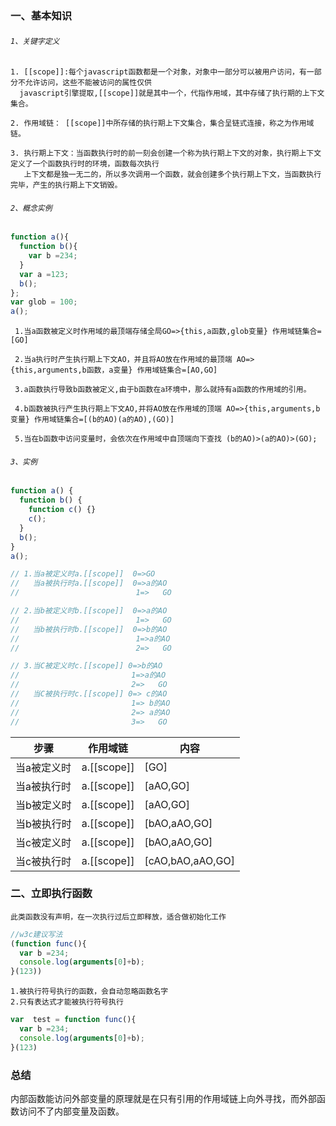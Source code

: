  
### 一、基本知识

###### `1、关键字定义` 
    1. [[scope]]:每个javascript函数都是一个对象，对象中一部分可以被用户访问，有一部分不允许访问，这些不能被访问的属性仅供
      javascript引擎提取,[[scope]]就是其中一个，代指作用域，其中存储了执行期的上下文集合。
    
    2. 作用域链： [[scope]]中所存储的执行期上下文集合，集合呈链式连接，称之为作用域链。

    3. 执行期上下文：当函数执行时的前一刻会创建一个称为执行期上下文的对象，执行期上下文定义了一个函数执行时的环境，函数每次执行
       上下文都是独一无二的，所以多次调用一个函数，就会创建多个执行期上下文，当函数执行完毕，产生的执行期上下文销毁。

###### `2、概念实例`  
```.js
function a(){
  function b(){
    var b =234;
  }
  var a =123;
  b();
};
var glob = 100;
a();
```
     1.当a函数被定义时作用域的最顶端存储全局GO=>{this,a函数,glob变量} 作用域链集合=[GO]
        
     2.当a执行时产生执行期上下文AO，并且将AO放在作用域的最顶端 AO=>{this,arguments,b函数，a变量} 作用域链集合=[AO,GO]
     
     3.a函数执行导致b函数被定义,由于b函数在a环境中，那么就持有a函数的作用域的引用。
     
     4.b函数被执行产生执行期上下文AO,并将AO放在作用域的顶端 AO=>{this,arguments,b变量} 作用域链集合=[(b的AO)(a的AO),(GO)]
      
     5.当在b函数中访问变量时，会依次在作用域中自顶端向下查找 (b的AO)>(a的AO)>(GO);
    
###### `3、实例`
```.js
function a() {
  function b() {
    function c() {}
    c();
  }
  b();
}
a();

// 1.当a被定义时a.[[scope]]  0=>GO
//   当a被执行时a.[[scope]]  0=>a的AO
//                          1=>   GO

// 2.当b被定义时b.[[scope]]  0=>a的AO
//                          1=>   GO
//   当b被执行时b.[[scope]]  0=>b的AO
//                          1=>a的AO
//                          2=>   GO

// 3.当C被定义时c.[[scope]] 0=>b的AO
//                         1=>a的AO
//                         2=>   GO
//   当C被执行时c.[[scope]] 0=> c的AO
//                         1=> b的AO
//                         2=> a的AO
//                         3=>   GO

```
   |步骤|作用域链|内容|
   |--|--|--|
   |当a被定义时|a.[[scope]]| [GO]|
   |当a被执行时|a.[[scope]]|[aAO,GO]|
   |当b被定义时|a.[[scope]]|[aAO,GO]|
   |当b被执行时|a.[[scope]]|[bAO,aAO,GO]|
   |当c被定义时|a.[[scope]]|[bAO,aAO,GO]|
   |当c被执行时|a.[[scope]]|[cAO,bAO,aAO,GO]|
   
### 二、立即执行函数
  
    此类函数没有声明，在一次执行过后立即释放，适合做初始化工作
    
```.js
//w3c建议写法
(function func(){
  var b =234;
  console.log(arguments[0]+b);
}(123))
```
    1.被执行符号执行的函数，会自动忽略函数名字
    2.只有表达式才能被执行符号执行
    
```.js
var  test = function func(){
  var b =234;
  console.log(arguments[0]+b);
}(123)
```

  
   
   
### 总结

   内部函数能访问外部变量的原理就是在只有引用的作用域链上向外寻找，而外部函数访问不了内部变量及函数。

             
      
